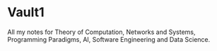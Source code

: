 # Vault1
All my notes for Theory of Computation, Networks and Systems, Programming Paradigms, AI, Software Engineering and Data Science.
